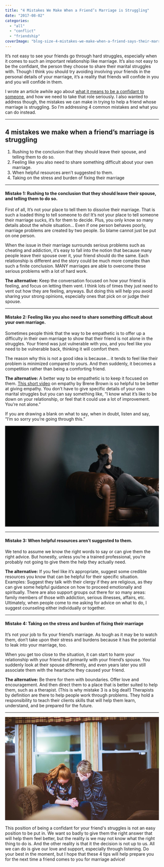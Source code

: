 ```yaml
---
title: "4 Mistakes We Make When a Friend’s Marriage is Struggling"
date: "2017-08-02"
categories: 
  - "all"
  - "conflict"
  - "friendship"
coverImage: "blog-size-4-mistakes-we-make-when-a-friend-says-their-marriage-is-struggling.jpg"
---
```


It’s not easy to see your friends go through hard struggles, especially when it comes to such an important relationship like marriage. It’s also not easy to be the confidant, the person they choose to share their marital struggles with. Though I think you should try avoiding involving your friends in the personal details of your marriage, it’s a reality that friends will confide in you and you will confide in them.

I wrote an article awhile ago about [what it means to be a confidant to someone](https://freshlymarried.com/phone-a-friend/), and how we need to take that role seriously. I also wanted to address though, the mistakes we can make in trying to help a friend whose marriage is struggling. So I’m addressing 4 common mistakes and what you can do instead.

* * *

## 4 mistakes we make when a friend’s marriage is struggling

1. Rushing to the conclusion that they should leave their spouse, and telling them to do so.
2. Feeling like you also need to share something difficult about your own marriage.
3. When helpful resources aren’t suggested to them.
4. Taking on the stress and burden of fixing their marriage

* * *

#### Mistake 1: Rushing to the conclusion that they should leave their spouse, and telling them to do so.

First of all, It’s not your place to tell them to dissolve their marriage. That is such a loaded thing to tell someone to do! It’s not your place to tell someone their marriage sucks, it’s for them to decide. Plus, you only know so many details about the whole situation... Even if one person behaves poorly, marriage problems are created by two people. So blame cannot just be put on one person.

When the issue in their marriage surrounds serious problems such as cheating and addiction, it’s easy to fall into the notion that because many people leave their spouse over it, your friend should do the same. Each relationship is different and the story could be much more complex than such a finite conclusion. MANY marriages are able to overcome these serious problems with a lot of hard work.

**The alternative:** Keep the conversation focused on how your friend is feeling, and focus on letting them vent. I think lots of times they just need to vent out how they are feeling, anyways. But doing this will help you avoid sharing your strong opinions, especially ones that pick on or judge their spouse.

* * *

#### Mistake 2: Feeling like you also need to share something difficult about your own marriage.

Sometimes people think that the way to be empathetic is to offer up a difficulty in their own marriage to show that their friend is not alone in the struggles. Your friend was just vulnerable with you, and you feel like you need to be vulnerable back, thinking it will comfort them.

The reason why this is not a good idea is because… it tends to feel like their problem is minimized compared to yours. And then suddenly, it becomes a competition rather than being a comforting friend.

**The alternative:** A better way to be empathetic is to keep it focused on them. [This short video](https://www.youtube.com/watch?v=1Evwgu369Jw) on empathy by Brene Brown is so helpful to be better at giving empathy. You don’t have to give specific details of your own marital struggles but you can say something like, “I know what it’s like to be down on your relationship, or feel that it could use a lot of improvement. You’re not alone.”

If you are drawing a blank on what to say, when in doubt, listen and say, “I’m so sorry you’re going through this.”

![when a friend's marriage is struggling, friend has marriage problems, confiding in friends, getting marriage advice from friends, getting marriage advice from family, what not to do when a friend is struggling, marriage advice, marriage help, marriage tips, handling conflicts in marriage](images/nik-shuliahin-251237-1.jpg)

* * *

#### Mistake 3: When helpful resources aren’t suggested to them.

We tend to assume we know the right words to say or can give them the right advice. But honestly, unless you’re a trained professional, you’re probably not going to give them the help they actually need.

**The alternative:** If you feel like it’s appropriate, suggest some credible resources you know that can be helpful for their specific situation. Examples: Suggest they talk with their clergy if they are religious, as they can give some helpful guidance on how to proceed emotionally and spiritually. There are also support groups out there for so many areas: family members of those with addiction, serious illnesses, affairs, etc. Ultimately, when people come to me asking for advice on what to do, I suggest counseling either individually or together.

* * *

#### Mistake 4: Taking on the stress and burden of fixing their marriage

It’s not your job to fix your friend’s marriage. As tough as it may be to watch them, don’t take upon their stress and burdens because it has the potential to leak into your marriage, too.

When you get too close to the situation, it can start to harm your relationship with your friend but primarily with your friend’s spouse. You suddenly look at their spouse differently, and even years later you still associate them with the heartache they caused your friend.

**The alternative:** Be there for them with boundaries. Offer love and encouragement. And then direct them to a place that is better suited to help them, such as a therapist. (This is why mistake 3 is a big deal!) Therapists by definition are there to help people work through problems. They hold a responsibility to teach their clients skills that will help them learn, understand, and be prepared for the future.

* * *

![when a friend's marriage is struggling, friend has marriage problems, confiding in friends, getting marriage advice from friends, getting marriage advice from family, what not to do when a friend is struggling, marriage advice, marriage help, marriage tips, handling conflicts in marriage](images/ben-white-194220.jpg)

This position of being a confidant for your friend's struggles is not an easy position to be put in. We want so badly to give them the right answer that will help them feel better, but the reality is we may not know what the right thing to do is. And the other reality is that it the decision is not up to us. All we can do is give our love and support, especially through listening. Do your best in the moment, but I hope that these 4 tips will help prepare you for the next time a friend comes to you for marriage advice!
